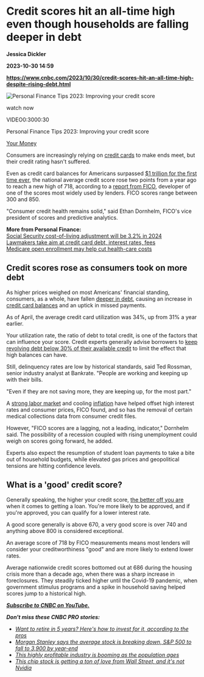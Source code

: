 # Credit scores hit an all-time high even though households are falling deeper in debt
**Jessica Dickler**

**2023-10-30 14:59**

**https://www.cnbc.com/2023/10/30/credit-scores-hit-an-all-time-high-despite-rising-debt.html**

![Personal Finance Tips 2023: Improving your credit score](https://image.cnbcfm.com/api/v1/image/107218682-1680283383967-1680211424368-PFT_Credit_Scorecard.jpg?v=1680283408&w=750&h=422&vtcrop=y)

watch now

VIDEO0:3000:30

Personal Finance Tips 2023: Improving your credit score

[Your Money](https://www.cnbc.com/your-money/)

Consumers are increasingly relying on [credit cards](https://www.cnbc.com/credit-cards/) to make ends meet, but their credit rating hasn't suffered.

Even as credit card balances for Americans surpassed [$1 trillion for the first time ever](https://carbon.cnbc.com/107283255), the national average credit score rose two points from a year ago to reach a new high of 718, according to a [report from FICO](https://www.fico.com/blogs/average-us-fico-score-718), developer of one of the scores most widely used by lenders. FICO scores range between 300 and 850.

"Consumer credit health remains solid," said Ethan Dornhelm, FICO's vice president of scores and predictive analytics.

**More from Personal Finance:**  
[Social Security cost-of-living adjustment will be 3.2% in 2024](https://www.cnbc.com/2023/10/12/social-security-announces-the-cost-of-living-adjustment-for-2024.html)  
[Lawmakers take aim at credit card debt, interest rates, fees](https://www.cnbc.com/2023/10/10/interest-rates-fees-under-fire-as-credit-card-debt-tops-1-trillion.html)  
[Medicare open enrollment may help cut health-care costs](https://www.cnbc.com/2023/10/18/medicare-open-enrollment-may-help-you-cut-health-care-costs-for-2024.html)

Credit scores rose as consumers took on more debt
-------------------------------------------------

As higher prices weighed on most Americans' financial standing, consumers, as a whole, have fallen [deeper in debt](https://www.cnbc.com/2022/07/26/nearly-half-of-americans-fall-deeper-in-debt-as-inflation-boosts-costs.html), causing an increase in [credit card balances](https://www.cnbc.com/2022/08/02/credit-card-balances-jump-13percent-as-inflation-outpaces-wage-growth.html) and an uptick in missed payments.

As of April, the average credit card utilization was 34%, up from 31% a year earlier.

Your utilization rate, the ratio of debt to total credit, is one of the factors that can influence your score. Credit experts generally advise borrowers to [keep revolving debt below 30% of their available credit](https://www.cnbc.com/2019/08/20/why-that-30percent-rule-of-thumb-about-credit-card-use-could-be-costing-you.html) to limit the effect that high balances can have.

Still, delinquency rates are low by historical standards, said Ted Rossman, senior industry analyst at Bankrate. "People are working and keeping up with their bills.

"Even if they are not saving more, they are keeping up, for the most part."

A [strong labor market](https://www.cnbc.com/id/10000835) and cooling [inflation](https://www.cnbc.com/id/10000793) have helped offset high interest rates and consumer prices, FICO found, and so has the removal of certain medical collections data from consumer credit files.

However, "FICO scores are a lagging, not a leading, indicator," Dornhelm said. The possibility of a recession coupled with rising unemployment could weigh on scores going forward, he added.

Experts also expect the resumption of student loan payments to take a bite out of household budgets, while elevated gas prices and geopolitical tensions are hitting confidence levels.

What is a 'good' credit score?
------------------------------

Generally speaking, the higher your credit score, [the better off you are](https://www.cnbc.com/2019/09/14/heres-how-long-it-takes-to-improve-your-credit-score.html) when it comes to getting a loan. You're more likely to be approved, and if you're approved, you can qualify for a lower interest rate.

A good score generally is above 670, a very good score is over 740 and anything above 800 is considered exceptional.

An average score of 718 by FICO measurements means most lenders will consider your creditworthiness "good" and are more likely to extend lower rates.

Average nationwide credit scores bottomed out at 686 during the housing crisis more than a decade ago, when there was a sharp increase in foreclosures. They steadily ticked higher until the Covid-19 pandemic, when government stimulus programs and a spike in household saving helped scores jump to a historical high.

[_**Subscribe to CNBC on YouTube.**_](https://www.youtube.com/c/CNBC?sub_confirmation=1)  
  
_**Don't miss these CNBC PRO stories:**_

*   [_Want to retire in 5 years? Here's how to invest for it, according to the pros_](https://www.cnbc.com/2023/10/16/want-to-retire-in-5-years-heres-how-to-invest-for-it-according-to-the-pros.html)
*   [_Morgan Stanley says the average stock is breaking down, S&P 500 to fall to 3,900 by year-end_](https://www.cnbc.com/2023/10/16/morgan-stanley-says-the-average-stock-is-breaking-down-sp-500-to-fall-to-3900-by-year-end-.html)
*   [_This highly profitable industry is booming as the population ages_](https://www.cnbc.com/2023/10/15/this-highly-profitable-industry-is-booming-as-the-population-ages.html)
*   [_This chip stock is getting a ton of love from Wall Street, and it's not Nvidia_](https://www.cnbc.com/2023/10/20/the-chip-stock-is-getting-a-ton-of-love-from-wall-street-and-its-not-nvidia.html)